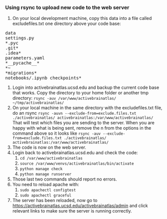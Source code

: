 ### Using rsync to upload new code to the web server
1. On your local development machine, copy this data into a file called excludefiles.txt one directory above your code base:
<pre>
data
settings.py
*.pyc
.git*
.idea*
parameters.yaml
*__pycache__*
*~
*migrations*
notebooks/.ipynb_checkpoints*
</pre>
1. Login into activebrainatlas.ucsd.edu and backup the current code base that works. Copy the directory to your home folder or another tmp directory: `rsync -auv /var/www/activebrainatlas/ ~/tmp/activebrainatlas/`
1. On your local machine in the same directory with the excludefiles.txt file, do an rsync `rsync -auvn --exclude-from=exclude.files.txt ./activebrainatlas/ activebrainatlas:/var/www/activebrainatlas/` That will test which files you are sending to the server. When you are happy with what is being sent, remove the n from the options in the command above so it looks like `rsync -auv --exclude-from=exclude.files.txt ./activebrainatlas/ activebrainatlas:/var/www/activebrainatlas/`
1. The code is now on the web server.
1. Login back to activebrainatlas.ucsd.edu and check the code:
    1. `cd /var/www/activebrainatlas`
    1. `source /var/www/venvs/activebrainatlas/bin/activate`
    1. `python manage check`
    1. `python manage runserver`
1. Those last two commands should report no errors.
1. You need to reload apache with:
    1. `sudo apachectl configtest`
    1. `sudo apachectl graceful`
1. The server has been reloaded, now go to https://activebrainatlas.ucsd.edu/activebrainatlas/admin and click relevant links to make sure the server is running correctly.